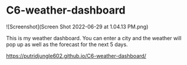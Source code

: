 # C6-weather-dashboard
![Screenshot](Screen Shot 2022-06-29 at 1.04.13 PM.png)

This is my weather dashboard. You can enter a city and the weather will pop up as well as the forecast for the next 5 days.

https://putridjungle602.github.io/C6-weather-dashboard/